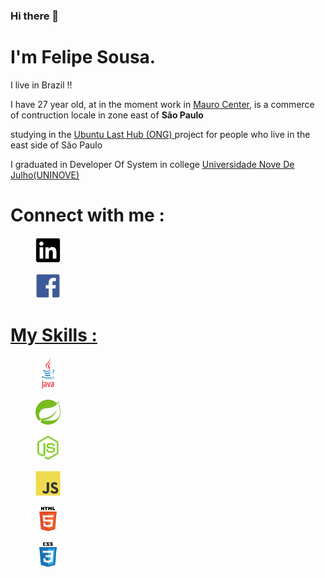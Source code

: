 ### Hi there 👋

<!--
**FelipeSdsilva/FelipeSdSilva** is a ✨ _special_ ✨ repository because its `README.md` (this file) appears on your GitHub profile.

Here are some ideas to get you started:

- 🔭 I’m currently working on ...
 🌱 I’m currently learning ...
- 👯 I’m looking to collaborate on ...
- 🤔 I’m looking for help with ...
- 💬 Ask me about ...
- 📫 How to reach me: ...
- 😄 Pronouns: ...
- ⚡ Fun fact: ...
-->
<body>
 <h1>I'm Felipe Sousa.</h1>
 <p>I live in Brazil !!</p>
 <p>I have 27 year old, at in the moment  work in <a href="https://www.maurocenter.com.br/"> Mauro Center</a>, is a commerce of contruction locale in zone east of <strong>São Paulo</strong></p>
 <p>studying in the <a href="https://ubuntulasthubedu.netlify.app/">Ubuntu Last Hub (ONG) </a> project for people who live in the east side of São Paulo</p>
 <p>I graduated in Developer Of System in college <a href="https://www.uninove.br/">Universidade Nove De Julho(UNINOVE)</a></p>

 <h1>Connect with me :</h1>
  <figure>
    <a href="https://www.linkedin.com/in/felipe-sousa-340748118/">
       <img width= 40 height=40 src="https://raw.githubusercontent.com/devicons/devicon/master/icons/linkedin/linkedin-plain.svg" alt="linkedin-Felipe" href="https://www.linkedin.com/in/felipe-sousa-340748118/">
    </a>
 </figure>
 <figure>
    <a href="https://www.facebook.com/Felipe.fps09/">
     <img width= 40 height=40 src="https://raw.githubusercontent.com/devicons/devicon/master/icons/facebook/facebook-plain.svg"alt="facebook-felipe"?
    </a>
 </figure>
 <h1>My Skills :</h1>
 <figure>
    <img width= 40 height=50 src="https://raw.githubusercontent.com/devicons/devicon/master/icons/java/java-original-wordmark.svg"> 
 </figure>
 <figure>
    <img width=40 heigth=50 src="https://raw.githubusercontent.com/devicons/devicon/master/icons/spring/spring-original.svg">
 </figure>
  <figure>
   <img width=40 heigth=50 src="https://raw.githubusercontent.com/devicons/devicon/master/icons/nodejs/nodejs-original.svg">
 </figure>
   <figure>
   <img width=40 heigth=50 src="https://raw.githubusercontent.com/devicons/devicon/master/icons/javascript/javascript-original.svg">
 </figure>
  <figure>
   <img width=40 heigth=50 src="https://raw.githubusercontent.com/devicons/devicon/master/icons/html5/html5-original-wordmark.svg">
 </figure>
   <figure>
   <img width=40 heigth=50 src="https://raw.githubusercontent.com/devicons/devicon/master/icons/css3/css3-original-wordmark.svg">
 </figure>
</body>
